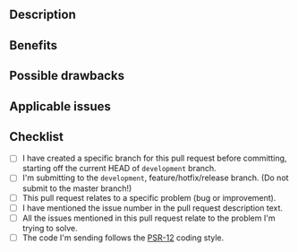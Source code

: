 <!--
  Hey, that's awesome! Thanks for your interest and for taking the time to contribute.
  The following is a set of guidelines for contributing to PublishPress Authors plugin. Use your best judgment, and feel free to propose changes to this document in a pull request. 
  
  Filling out this template is required when contributing.
  Any pull request that does not include enough information to be reviewed in a timely manner may be closed at the maintainers' discretion.
  
  Please, review the guidelines for contributing to this repository:
  
  https://github.com/publishpress/PublishPress-Authors/blob/development/CONTRIBUTING.md
 -->

## Description
<!-- We must be able to understand the design of your change from this description. -->

## Benefits
<!-- What benefits will be realized the code changes? -->

## Possible drawbacks
<!-- What are the possible side-effects or negative impacts of the code changes? -->

## Applicable issues
<!-- Link any applicable Issues here -->

## Checklist

<!-- Put an x in the boxes that apply. You can also fill these out after creating the PR. If you're unsure about any of them, don't hesitate to ask. We're here to help! This is simply a reminder of what we are going to look for before merging your code. -->

- [ ] I have created a specific branch for this pull request before committing, starting off the current HEAD of `development` branch. 
- [ ] I'm submitting to the `development`, feature/hotfix/release branch. (Do not submit to the master branch!)
- [ ] This pull request relates to a specific problem (bug or improvement).
- [ ] I have mentioned the issue number in the pull request description text.
- [ ] All the issues mentioned in this pull request relate to the problem I'm trying to solve.
- [ ] The code I'm sending follows the [PSR-12](https://www.php-fig.org/psr/psr-12/) coding style.
